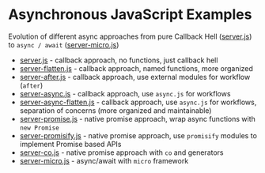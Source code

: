 # Asynchronous JavaScript Examples

Evolution of different async approaches from pure Callback Hell ([server.js](https://github.com/julianduque/async-js-example/blob/master/server.js)) to `async / await` ([server-micro.js](https://github.com/julianduque/async-js-example/blob/master/server-micro.js))

* [server.js](https://github.com/julianduque/async-js-example/blob/master/server.js) - callback approach, no functions, just callback hell
* [server-flatten.js](https://github.com/julianduque/async-js-example/blob/master/server-flatten.js) - callback approach, named functions, more organized
* [server-after.js](https://github.com/julianduque/async-js-example/blob/master/server-after.js) - callback approach, use external modules for workflow (`after`)
* [server-async.js](https://github.com/julianduque/async-js-example/blob/master/server-async.js) - callback approach, use `async.js` for workflows
* [server-async-flatten.js](https://github.com/julianduque/async-js-example/blob/master/server-async-flatten.js) - callback approach, use `async.js` for workflows, separation of concerns (more organized and maintainable)
* [server-promise.js](https://github.com/julianduque/async-js-example/blob/master/server-promise.js) - native promise approach, wrap async functions with `new Promise`
* [server-promisify.js](https://github.com/julianduque/async-js-example/blob/master/server-promisify.js) - native promise approach, use `promisify` modules to implement Promise based APIs
* [server-co.js](https://github.com/julianduque/async-js-example/blob/master/server-co.js) - native promise approach with `co` and generators
* [server-micro.js](https://github.com/julianduque/async-js-example/blob/master/server-micro.js) - async/await with `micro` framework

